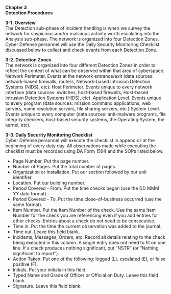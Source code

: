 **Chapter 3**   
**Detection Procedures**    

**3-1. Overview**  
The Detection sub-phase of incident handling is when we survey the network for suspicious and/or malicious activity worth escalating into the Analysis sub-phase. The network is organized into four Detection Zones. Cyber Defense personnel will use the Daily Security Monitoring Checklist discussed below to collect and check events from each Detection Zone.

**3-2. Detection Zones**  
The network is organized into four different Detection Zones in order to reflect the context of what can be observed within that area of cyberspace.
Network Perimeter. Events at the network entrance/exit (data sources: network-based firewalls, routers, Network-based Intrusion Detection Systems (NIDS), etc).
Host Perimeter. Events unique to every network interface (data sources: switches, host-based firewalls, Host-based Intrusion Detection Systems (HIDS), etc).
Application Level. Events unique to every program (data sources: mission command applications, web servers, name resolution servers, file sharing servers, etc.)
System Level. Events unique to every computer (data sources: anti-malware programs, file integrity checkers, host-based security systems, the Operating System, the kernel, etc).

**3-3. Daily Security Monitoring Checklist**  
Cyber Defense personnel will execute the checklist in appendix I at the beginning of every duty day. All observations made while executing the checklist must be recorded using DA Form 1594 and the SOPs listed below.
* Page Number. Put the page number.
* Number of Pages. Put the total number of pages.
* Organization or Installation. Put our section followed by our unit identifier.
* Location. Put our building number.
* Period Covered - From. Put the time checks began (use the DD MMM YY date format).
* Period Covered - To. Put the time close-of-business occurred (use the same format).
* Item Number. Put the Item Number of the check. Use the same Item Number for the check you are referencing even if you add entries for other checks. Entries about a check do not need to be consecutive.
* Time in. Put the time the current observation was added to the journal.
* Time out. Leave this field blank.
* Incidents, Messages, Orders, etc. Record all details relating to the check being executed in this column. A single entry does not need to fit on one line. If a check produces nothing significant, put “NSTR” (or “Nothing significant to report”).
* Action Taken. Put one of the following: logged (L), escalated (E), or false positive (F).
* Initials. Put your initials in this field.
* Typed Name and Grade of Officer or Official on Duty. Leave this field blank.
* Signature. Leave this field blank.

